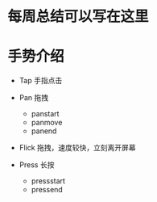 # 每周总结可以写在这里

# 手势介绍

* Tap 手指点击

* Pan 拖拽
  * panstart
  * panmove
  * panend
* Flick 拖拽，速度较快，立刻离开屏幕
* Press 长按
  * pressstart
  * pressend





